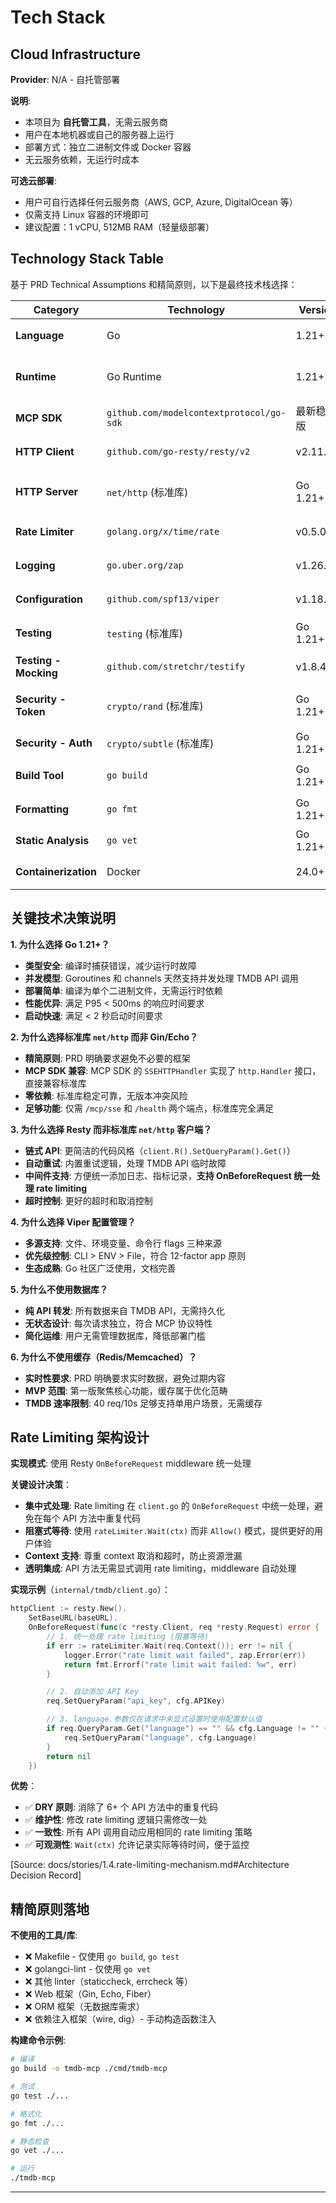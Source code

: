 # Tech Stack

## Cloud Infrastructure

**Provider**: N/A - 自托管部署

**说明**:
- 本项目为 **自托管工具**，无需云服务商
- 用户在本地机器或自己的服务器上运行
- 部署方式：独立二进制文件或 Docker 容器
- 无云服务依赖，无运行时成本

**可选云部署**:
- 用户可自行选择任何云服务商（AWS, GCP, Azure, DigitalOcean 等）
- 仅需支持 Linux 容器的环境即可
- 建议配置：1 vCPU, 512MB RAM（轻量级部署）

## Technology Stack Table

基于 PRD Technical Assumptions 和精简原则，以下是最终技术栈选择：

| Category              | Technology                               | Version    | Purpose         | Rationale                                              |
| --------------------- | ---------------------------------------- | ---------- | --------------- | ------------------------------------------------------ |
| **Language**          | Go                                       | 1.21+      | 主开发语言      | 类型安全、高性能、优秀并发模型、编译为独立二进制       |
| **Runtime**           | Go Runtime                               | 1.21+      | 程序运行环境    | 跨平台支持（Linux/macOS/Windows）、静态链接、启动快    |
| **MCP SDK**           | `github.com/modelcontextprotocol/go-sdk` | 最新稳定版 | MCP 协议实现    | 官方 Go SDK，内置 stdio 和 SSE 支持，遵循规范          |
| **HTTP Client**       | `github.com/go-resty/resty/v2`           | v2.11.0+   | TMDB API 调用   | 链式 API、自动重试、中间件支持、超时控制               |
| **HTTP Server**       | `net/http` (标准库)                      | Go 1.21+   | SSE HTTP 服务器 | 标准库稳定可靠、零依赖、配合 MCP SDK 的 SSEHTTPHandler |
| **Rate Limiter**      | `golang.org/x/time/rate`                 | v0.5.0+    | API 速率限制    | 官方扩展库、Token Bucket 算法、并发安全                |
| **Logging**           | `go.uber.org/zap`                        | v1.26.0+   | 结构化日志      | 高性能、零分配、JSON 输出、日志级别控制                |
| **Configuration**     | `github.com/spf13/viper`                 | v1.18.0+   | 配置管理        | 多源支持（文件/ENV/CLI）、优先级控制、热重载           |
| **Testing**           | `testing` (标准库)                       | Go 1.21+   | 单元测试        | Go 原生测试框架，`go test` 命令                        |
| **Testing - Mocking** | `github.com/stretchr/testify`            | v1.8.4+    | Mock 和断言     | 丰富的断言、Mock 支持、与标准库兼容                    |
| **Security - Token**  | `crypto/rand` (标准库)                   | Go 1.21+   | SSE Token 生成  | 加密安全的随机数生成、标准库零依赖                     |
| **Security - Auth**   | `crypto/subtle` (标准库)                 | Go 1.21+   | Token 比对      | 常量时间比对，防止时序攻击                             |
| **Build Tool**        | `go build`                               | Go 1.21+   | 编译二进制      | Go 原生工具，无需 Makefile                             |
| **Formatting**        | `go fmt`                                 | Go 1.21+   | 代码格式化      | Go 官方格式化工具                                      |
| **Static Analysis**   | `go vet`                                 | Go 1.21+   | 静态检查        | Go 官方静态分析工具                                    |
| **Containerization**  | Docker                                   | 24.0+      | 容器化部署      | 多平台镜像、轻量 Alpine 基础镜像、Docker Compose 支持  |

## 关键技术决策说明

**1. 为什么选择 Go 1.21+？**
- **类型安全**: 编译时捕获错误，减少运行时故障
- **并发模型**: Goroutines 和 channels 天然支持并发处理 TMDB API 调用
- **部署简单**: 编译为单个二进制文件，无需运行时依赖
- **性能优异**: 满足 P95 < 500ms 的响应时间要求
- **启动快速**: 满足 < 2 秒启动时间要求

**2. 为什么选择标准库 `net/http` 而非 Gin/Echo？**
- **精简原则**: PRD 明确要求避免不必要的框架
- **MCP SDK 兼容**: MCP SDK 的 `SSEHTTPHandler` 实现了 `http.Handler` 接口，直接兼容标准库
- **零依赖**: 标准库稳定可靠，无版本冲突风险
- **足够功能**: 仅需 `/mcp/sse` 和 `/health` 两个端点，标准库完全满足

**3. 为什么选择 Resty 而非标准库 `net/http` 客户端？**
- **链式 API**: 更简洁的代码风格（`client.R().SetQueryParam().Get()`）
- **自动重试**: 内置重试逻辑，处理 TMDB API 临时故障
- **中间件支持**: 方便统一添加日志、指标记录，**支持 OnBeforeRequest 统一处理 rate limiting**
- **超时控制**: 更好的超时和取消控制

**4. 为什么选择 Viper 配置管理？**
- **多源支持**: 文件、环境变量、命令行 flags 三种来源
- **优先级控制**: CLI > ENV > File，符合 12-factor app 原则
- **生态成熟**: Go 社区广泛使用，文档完善

**5. 为什么不使用数据库？**
- **纯 API 转发**: 所有数据来自 TMDB API，无需持久化
- **无状态设计**: 每次请求独立，符合 MCP 协议特性
- **简化运维**: 用户无需管理数据库，降低部署门槛

**6. 为什么不使用缓存（Redis/Memcached）？**
- **实时性要求**: PRD 明确要求实时数据，避免过期内容
- **MVP 范围**: 第一版聚焦核心功能，缓存属于优化范畴
- **TMDB 速率限制**: 40 req/10s 足够支持单用户场景，无需缓存

## Rate Limiting 架构设计

**实现模式**: 使用 Resty `OnBeforeRequest` middleware 统一处理

**关键设计决策**：
- **集中式处理**: Rate limiting 在 `client.go` 的 `OnBeforeRequest` 中统一处理，避免在每个 API 方法中重复代码
- **阻塞式等待**: 使用 `rateLimiter.Wait(ctx)` 而非 `Allow()` 模式，提供更好的用户体验
- **Context 支持**: 尊重 context 取消和超时，防止资源泄漏
- **透明集成**: API 方法无需显式调用 rate limiting，middleware 自动处理

**实现示例**（`internal/tmdb/client.go`）：
```go
httpClient := resty.New().
    SetBaseURL(baseURL).
    OnBeforeRequest(func(c *resty.Client, req *resty.Request) error {
        // 1. 统一处理 rate limiting (阻塞等待)
        if err := rateLimiter.Wait(req.Context()); err != nil {
            logger.Error("rate limit wait failed", zap.Error(err))
            return fmt.Errorf("rate limit wait failed: %w", err)
        }

        // 2. 自动添加 API Key
        req.SetQueryParam("api_key", cfg.APIKey)

        // 3. language 参数仅在请求中未显式设置时使用配置默认值
        if req.QueryParam.Get("language") == "" && cfg.Language != "" {
            req.SetQueryParam("language", cfg.Language)
        }
        return nil
    })
```

**优势**：
- ✅ **DRY 原则**: 消除了 6+ 个 API 方法中的重复代码
- ✅ **维护性**: 修改 rate limiting 逻辑只需修改一处
- ✅ **一致性**: 所有 API 调用自动应用相同的 rate limiting 策略
- ✅ **可观测性**: `Wait(ctx)` 允许记录实际等待时间，便于监控

[Source: docs/stories/1.4.rate-limiting-mechanism.md#Architecture Decision Record]


## 精简原则落地

**不使用的工具/库**:
- ❌ Makefile - 仅使用 `go build`, `go test`
- ❌ golangci-lint - 仅使用 `go vet`
- ❌ 其他 linter（staticcheck, errcheck 等）
- ❌ Web 框架（Gin, Echo, Fiber）
- ❌ ORM 框架（无数据库需求）
- ❌ 依赖注入框架（wire, dig）- 手动构造函数注入

**构建命令示例**:
```bash
# 编译
go build -o tmdb-mcp ./cmd/tmdb-mcp

# 测试
go test ./...

# 格式化
go fmt ./...

# 静态检查
go vet ./...

# 运行
./tmdb-mcp
```

---
